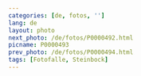 ```yaml
---
categories: [de, fotos, '']
lang: de
layout: photo
next_photo: /de/fotos/P0000492.html
picname: P0000493
prev_photo: /de/fotos/P0000494.html
tags: [Fotofalle, Steinbock]
---
```

